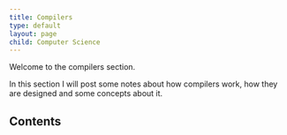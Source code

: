 ```yaml
---
title: Compilers
type: default
layout: page
child: Computer Science
---
```


Welcome to the compilers section.

In this section I will post some notes about how compilers work, how they are
designed and some concepts about it.

## Contents
